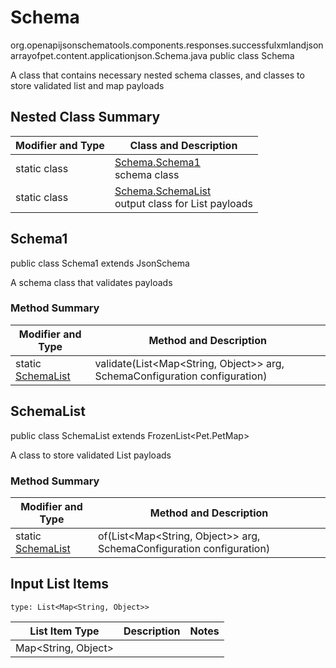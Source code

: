 # Schema
org.openapijsonschematools.components.responses.successfulxmlandjsonarrayofpet.content.applicationjson.Schema.java
public class Schema

A class that contains necessary nested schema classes, and classes to store validated list and map payloads

## Nested Class Summary
| Modifier and Type | Class and Description |
| ----------------- | ---------------------- |
| static class | [Schema.Schema1](#schema1)<br> schema class |
| static class | [Schema.SchemaList](#schemalist)<br> output class for List payloads |

## Schema1
public class Schema1
extends JsonSchema

A schema class that validates payloads

### Method Summary
| Modifier and Type | Method and Description |
| ----------------- | ---------------------- |
| static [SchemaList](#schemalist) | validate(List<Map<String, Object>> arg, SchemaConfiguration configuration) |

## SchemaList
public class SchemaList
extends FrozenList<Pet.PetMap>

A class to store validated List payloads

### Method Summary
| Modifier and Type | Method and Description |
| ----------------- | ---------------------- |
| static [SchemaList](#schemalist) | of(List<Map<String, Object>> arg, SchemaConfiguration configuration) |

## Input List Items
```
type: List<Map<String, Object>>
```
List Item Type | Description | Notes
-------------------- | ------------- | -------------
Map<String, Object> |  |
